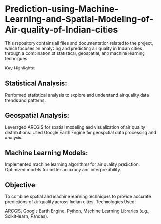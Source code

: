# Prediction-using-Machine-Learning-and-Spatial-Modeling-of-Air-quality-of-Indian-cities
This repository contains all files and documentation related to the project, which focuses on analyzing and predicting air quality in Indian cities through a combination of statistical, geospatial, and machine learning techniques.

Key Highlights:

## Statistical Analysis:

Performed statistical analysis to explore and understand air quality data trends and patterns.

## Geospatial Analysis:

Leveraged ARCGIS for spatial modeling and visualization of air quality distributions.
Used Google Earth Engine for geospatial data processing and analysis.

## Machine Learning Models:

Implemented machine learning algorithms for air quality prediction.
Optimized models for better accuracy and interpretability.

## Objective:

To combine spatial and machine learning techniques to provide accurate predictions of air quality across Indian cities.
Technologies Used:

ARCGIS, Google Earth Engine, Python, Machine Learning Libraries (e.g., Scikit-learn, Pandas).
